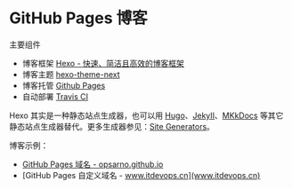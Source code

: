 # GitHub Pages 博客
主要组件
- 博客框架 [Hexo - 快速、简洁且高效的博客框架](https://hexo.io/zh-cn/)
- 博客主题 [hexo-theme-next](https://github.com/theme-next/hexo-theme-next)
- 博客托管 [Github Pages](https://pages.github.com/)
- 自动部署 [Travis CI](https://travis-ci.com/)

Hexo 其实是一种静态站点生成器，也可以用 [Hugo](https://gohugo.io/)、[JekyII](https://jekyllrb.com/)、[MKkDocs](https://www.mkdocs.org/) 等其它静态站点生成器替代。更多生成器参见：[Site Generators](https://jamstack.org/generators/)。

博客示例：
- [GitHub Pages 域名 - opsarno.github.io](opsarno.github.io)
- [GitHub Pages 自定义域名 - www.itdevops.cn](www.itdevops.cn) 
